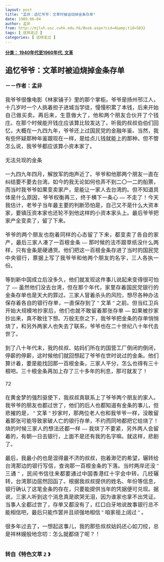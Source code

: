 ```yaml
---
layout: post
title: "孟非：追忆爷爷：文革时被迫烧掉金条存单"
date: 1989-06-04
author: 孟非
from: http://mjlsh.usc.cuhk.edu.hk/Book.aspx?cid=4&amp;tid=5832
tags: [ 这样走过 ]
categories: [ 这样走过 ]
---
```


<div style="margin: 15px 10px 10px 0px;">
<div>
<span id="ctl00_ContentPlaceHolder1_chapter1_SubjectLabel" style="font-weight:bold;text-decoration:underline;">
   分类： 1940年代至1960年代, 文革
  </span>
</div>
<div>
<b>
<font size="5">
<br/>
</font>
</b>
</div>
<div>
<p class="p2" style='margin: 0px; text-align: justify; font-variant-numeric: normal; font-variant-east-asian: normal; font-stretch: normal; line-height: normal; font-family: "PingFang SC";'>
<b style="">
<font size="5">
     追忆爷爷：文革时被迫烧掉金条存单
    </font>
</b>
</p>
<p class="p1" style="margin: 0px; text-align: justify; font-variant-numeric: normal; font-variant-east-asian: normal; font-stretch: normal; font-size: 17px; line-height: normal; font-family: Helvetica; min-height: 20px;">
<b>
<br/>
</b>
</p>
<p class="p2" style='margin: 0px; text-align: justify; font-variant-numeric: normal; font-variant-east-asian: normal; font-stretch: normal; font-size: 17px; line-height: normal; font-family: "PingFang SC";'>
<b>
    －－作者：孟非
   </b>
</p>
<p class="p1" style="margin: 0px; text-align: justify; font-variant-numeric: normal; font-variant-east-asian: normal; font-stretch: normal; font-size: 17px; line-height: normal; font-family: Helvetica; min-height: 20px;">
<br/>
</p>
<p class="p2" style='margin: 0px; text-align: justify; font-variant-numeric: normal; font-variant-east-asian: normal; font-stretch: normal; font-size: 17px; line-height: normal; font-family: "PingFang SC";'>
   我爷爷很像电影《林家铺子》里的那个掌柜。爷爷是扬州邗江人，十几岁时一个人挑着担子进城当学徒，慢慢积累了本钱，后来开始自己做买卖。再后来，生意做大了，他和两个朋友合伙开了个钱庄。在那个时候能开钱庄应该算比较发达了。听我的叔叔伯伯们回忆，大概在一九四九年，爷爷还上过国民党的金融年鉴。当然，我有些怀疑那种年鉴跟现在一样，是给点儿钱就能上的那种。但不管怎么说，我爷爷都应该算小资本家了。
  </p>
<p class="p1" style="margin: 0px; text-align: justify; font-variant-numeric: normal; font-variant-east-asian: normal; font-stretch: normal; font-size: 17px; line-height: normal; font-family: Helvetica; min-height: 20px;">
<br/>
</p>
<p class="p2" style='margin: 0px; text-align: justify; font-variant-numeric: normal; font-variant-east-asian: normal; font-stretch: normal; font-size: 17px; line-height: normal; font-family: "PingFang SC";'>
   无法兑现的金条
  </p>
<p class="p1" style="margin: 0px; text-align: justify; font-variant-numeric: normal; font-variant-east-asian: normal; font-stretch: normal; font-size: 17px; line-height: normal; font-family: Helvetica; min-height: 20px;">
<br/>
</p>
<p class="p2" style='margin: 0px; text-align: justify; font-variant-numeric: normal; font-variant-east-asian: normal; font-stretch: normal; font-size: 17px; line-height: normal; font-family: "PingFang SC";'>
   一九四九年四月，解放军的炮声近了。爷爷和他那两个朋友一直在纠结要不要去台湾。如今的我无论如何也弄不到二〇一二的船票，而当时我爷爷如果变卖家产，是能让一家人去台湾的。但不知道具体是什么原因，爷爷权衡再三，终于横下一条心
   <span class="s1" style="font-variant-numeric: normal; font-variant-east-asian: normal; font-stretch: normal; line-height: normal; font-family: Helvetica;">
    —
   </span>
   不走了！今天我估计，老爷子当年最主要的判断恐怕是，自己又不是什么大资本家，要镇压资本家也还轮不到他这样的小资本家头上。最后爷爷把家产全变卖了，留了下来。
  </p>
<p class="p1" style="margin: 0px; text-align: justify; font-variant-numeric: normal; font-variant-east-asian: normal; font-stretch: normal; font-size: 17px; line-height: normal; font-family: Helvetica; min-height: 20px;">
<br/>
</p>
<p class="p2" style='margin: 0px; text-align: justify; font-variant-numeric: normal; font-variant-east-asian: normal; font-stretch: normal; font-size: 17px; line-height: normal; font-family: "PingFang SC";'>
   爷爷的两个朋友也抱着同样的心态留了下来，都变卖了各自的家产，最后三家人凑了一百根金条
   <span class="s1" style="font-variant-numeric: normal; font-variant-east-asian: normal; font-stretch: normal; line-height: normal; font-family: Helvetica;">
    —
   </span>
   那时候的法币跟草纸没什么两样，只有金条是硬通货。他们把这一百根金条存进了当时的国民党中央银行，票据上写了我爷爷和他两个朋友的名字，三人各执一份。
  </p>
<p class="p1" style="margin: 0px; text-align: justify; font-variant-numeric: normal; font-variant-east-asian: normal; font-stretch: normal; font-size: 17px; line-height: normal; font-family: Helvetica; min-height: 20px;">
<br/>
</p>
<p class="p2" style='margin: 0px; text-align: justify; font-variant-numeric: normal; font-variant-east-asian: normal; font-stretch: normal; font-size: 17px; line-height: normal; font-family: "PingFang SC";'>
   等到新中国成立后没多久，他们就发现这件事儿说起来变得很可怕了
   <span class="s1" style="font-variant-numeric: normal; font-variant-east-asian: normal; font-stretch: normal; line-height: normal; font-family: Helvetica;">
    —
   </span>
   虽然他们没去台湾，但在那个年代，家里存着国民党银行的金条存单也是天大的罪过。三家人冒着杀头的风险，想尽各种办法保存着各自的银行存单，一直保存到了
   <span class="s1" style="font-variant-numeric: normal; font-variant-east-asian: normal; font-stretch: normal; line-height: normal; font-family: Helvetica;">
    "
   </span>
   文革
   <span class="s1" style="font-variant-numeric: normal; font-variant-east-asian: normal; font-stretch: normal; line-height: normal; font-family: Helvetica;">
    "
   </span>
   之前。但当红卫兵开始大规模地抄家后，他们也就不敢留着那张存单
   <span class="s1" style="font-variant-numeric: normal; font-variant-east-asian: normal; font-stretch: normal; line-height: normal; font-family: Helvetica;">
    —
   </span>
   如果被抄家抄出来，真不敢往下想。万般无奈之下，我爷爷把金条的存单悄悄烧了，和另外两家人也失去了联系，爷爷也在二十世纪八十年代去世了。
  </p>
<p class="p1" style="margin: 0px; text-align: justify; font-variant-numeric: normal; font-variant-east-asian: normal; font-stretch: normal; font-size: 17px; line-height: normal; font-family: Helvetica; min-height: 20px;">
<br/>
</p>
<p class="p2" style='margin: 0px; text-align: justify; font-variant-numeric: normal; font-variant-east-asian: normal; font-stretch: normal; font-size: 17px; line-height: normal; font-family: "PingFang SC";'>
   到了八十年代末，我的叔叔、姑妈们所在的国营工厂倒闭的倒闭，停薪的停薪，这时候他们就回想起了爷爷在世时说过的金条。他们算计着，要是能找回那一百根金条，三家人平分，怎么也得有三十根吧。三十根金条再加上存了三十多年的利息，那可就发了！
  </p>
<p class="p1" style="margin: 0px; text-align: justify; font-variant-numeric: normal; font-variant-east-asian: normal; font-stretch: normal; font-size: 17px; line-height: normal; font-family: Helvetica; min-height: 20px;">
<br/>
</p>
<p class="p3" style="margin: 0px; text-align: justify; font-variant-numeric: normal; font-variant-east-asian: normal; font-stretch: normal; font-size: 17px; line-height: normal; font-family: Helvetica;">
   72
  </p>
<p class="p1" style="margin: 0px; text-align: justify; font-variant-numeric: normal; font-variant-east-asian: normal; font-stretch: normal; font-size: 17px; line-height: normal; font-family: Helvetica; min-height: 20px;">
<br/>
</p>
<p class="p2" style='margin: 0px; text-align: justify; font-variant-numeric: normal; font-variant-east-asian: normal; font-stretch: normal; font-size: 17px; line-height: normal; font-family: "PingFang SC";'>
   在黄金梦的强烈驱使下，我叔叔真联系上了爷爷两个朋友的家人。我爷爷的朋友也都过世了，他们的后人也都知道有金条的事儿，但悲摧的是，
   <span class="s1" style="font-variant-numeric: normal; font-variant-east-asian: normal; font-stretch: normal; line-height: normal; font-family: Helvetica;">
    "
   </span>
   文革
   <span class="s1" style="font-variant-numeric: normal; font-variant-east-asian: normal; font-stretch: normal; line-height: normal; font-family: Helvetica;">
    "
   </span>
   抄家时，那两位老人也和我爷爷一样，没敢留着那张可能导致家破人亡的银行存单，不约而同地都把它给烧了！烧的时候三家人的想法还都一样
   <span class="s1" style="font-variant-numeric: normal; font-variant-east-asian: normal; font-stretch: normal; line-height: normal; font-family: Helvetica;">
    —
   </span>
   我烧了不要紧，另外两人会留着的，有朝一日去银行，上面不是还有我的名字嘛。就这样，悲剧了。
  </p>
<p class="p1" style="margin: 0px; text-align: justify; font-variant-numeric: normal; font-variant-east-asian: normal; font-stretch: normal; font-size: 17px; line-height: normal; font-family: Helvetica; min-height: 20px;">
<br/>
</p>
<p class="p2" style='margin: 0px; text-align: justify; font-variant-numeric: normal; font-variant-east-asian: normal; font-stretch: normal; font-size: 17px; line-height: normal; font-family: "PingFang SC";'>
   最后，我最小的也是混得最不济的叔叔，抱着渺茫的希望，辗转给台湾那边的银行写信，查询那一百根金条的下落。当时两岸还没
   <span class="s1" style="font-variant-numeric: normal; font-variant-east-asian: normal; font-stretch: normal; line-height: normal; font-family: Helvetica;">
    "
   </span>
   三通
   <span class="s1" style="font-variant-numeric: normal; font-variant-east-asian: normal; font-stretch: normal; line-height: normal; font-family: Helvetica;">
    "
   </span>
   ，民间书信往来都要通过中国香港红十字会中转。几经辗转，台湾那边居然回函了。根据我叔叔提供的姓名、年份等信息，银行确认了这笔金条的存在，只要能提供当年的凭据便可兑现。据说，三家人听到这个消息真是欲哭无泪，因为谁家也拿不出凭证。当事人全都过世了，存单又都没有了，红口白牙地说故事银行总不能相信吧，最后只能作罢并且顽强地相信
   <span class="s1" style="font-variant-numeric: normal; font-variant-east-asian: normal; font-stretch: normal; line-height: normal; font-family: Helvetica;">
    "
   </span>
   咱家祖上阔过
   <span class="s1" style="font-variant-numeric: normal; font-variant-east-asian: normal; font-stretch: normal; line-height: normal; font-family: Helvetica;">
    "
   </span>
   。
  </p>
<p class="p1" style="margin: 0px; text-align: justify; font-variant-numeric: normal; font-variant-east-asian: normal; font-stretch: normal; font-size: 17px; line-height: normal; font-family: Helvetica; min-height: 20px;">
<br/>
</p>
<p class="p2" style='margin: 0px; text-align: justify; font-variant-numeric: normal; font-variant-east-asian: normal; font-stretch: normal; font-size: 17px; line-height: normal; font-family: "PingFang SC";'>
   很多年过去了，一想起这事儿，我的那些叔叔姑妈还心如刀绞，总是祥林嫂般地念叨：怎么就都烧了呢？！
  </p>
<p class="p1" style="margin: 0px; text-align: justify; font-variant-numeric: normal; font-variant-east-asian: normal; font-stretch: normal; font-size: 17px; line-height: normal; font-family: Helvetica; min-height: 20px;">
<br/>
</p>
<p class="p1" style="margin: 0px; text-align: justify; font-variant-numeric: normal; font-variant-east-asian: normal; font-stretch: normal; font-size: 17px; line-height: normal; font-family: Helvetica; min-height: 20px;">
<b>
<br/>
</b>
</p>
<p class="p2" style='margin: 0px; text-align: justify; font-variant-numeric: normal; font-variant-east-asian: normal; font-stretch: normal; font-size: 17px; line-height: normal; font-family: "PingFang SC";'>
<b>
    转自《特色文萃
    <span class="s1" style="font-variant-numeric: normal; font-variant-east-asian: normal; font-stretch: normal; line-height: normal; font-family: Helvetica;">
     2
    </span>
    》
   </b>
</p>
</div>
</div>
